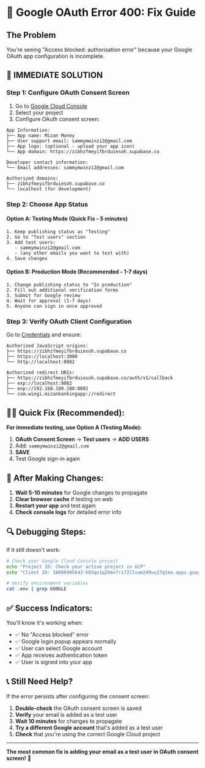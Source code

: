 # 🚨 Google OAuth Error 400: Fix Guide

## The Problem
You're seeing "Access blocked: authorisation error" because your Google OAuth app configuration is incomplete.

## 🎯 IMMEDIATE SOLUTION

### Step 1: Configure OAuth Consent Screen
1. Go to [Google Cloud Console](https://console.cloud.google.com/apis/credentials/consent)
2. Select your project
3. Configure OAuth consent screen:

```
App Information:
├── App name: Mizan Money
├── User support email: sammymwinzi2@gmail.com
├── App logo: (optional - upload your app icon)
└── App domain: https://zibhzfmeyifbrduiesoh.supabase.co

Developer contact information:
└── Email addresses: sammymwinzi2@gmail.com

Authorized domains:
├── zibhzfmeyifbrduiesoh.supabase.co
└── localhost (for development)
```

### Step 2: Choose App Status

#### Option A: Testing Mode (Quick Fix - 5 minutes)
```
1. Keep publishing status as "Testing"
2. Go to "Test users" section  
3. Add test users:
   - sammymwinzi2@gmail.com
   - (any other emails you want to test with)
4. Save changes
```

#### Option B: Production Mode (Recommended - 1-7 days)
```
1. Change publishing status to "In production"
2. Fill out additional verification forms
3. Submit for Google review
4. Wait for approval (1-7 days)
5. Anyone can sign in once approved
```

### Step 3: Verify OAuth Client Configuration
Go to [Credentials](https://console.cloud.google.com/apis/credentials) and ensure:

```
Authorized JavaScript origins:
├── https://zibhzfmeyifbrduiesoh.supabase.co
├── https://localhost:3000
└── http://localhost:8082

Authorized redirect URIs:
├── https://zibhzfmeyifbrduiesoh.supabase.co/auth/v1/callback
├── exp://localhost:8082
├── exp://192.168.100.180:8082  
└── com.wingi.mizanbankingapp://redirect
```

## 🏃‍♂️ Quick Fix (Recommended):

**For immediate testing, use Option A (Testing Mode):**

1. **OAuth Consent Screen** → **Test users** → **ADD USERS**
2. Add: `sammymwinzi2@gmail.com`
3. **SAVE**
4. Test Google sign-in again

## 🧪 After Making Changes:

1. **Wait 5-10 minutes** for Google changes to propagate
2. **Clear browser cache** if testing on web
3. **Restart your app** and test again
4. **Check console logs** for detailed error info

## 🔍 Debugging Steps:

If it still doesn't work:

```bash
# Check your Google Cloud Console project
echo "Project ID: Check your active project in GCP"
echo "Client ID: 16096905643-h03qn1q2hmn7ri72llvam249us27q1ee.apps.googleusercontent.com"

# Verify environment variables
cat .env | grep GOOGLE
```

## ✅ Success Indicators:

You'll know it's working when:
- ✅ No "Access blocked" error
- ✅ Google login popup appears normally  
- ✅ User can select Google account
- ✅ App receives authentication token
- ✅ User is signed into your app

## 📞 Still Need Help?

If the error persists after configuring the consent screen:

1. **Double-check** the OAuth consent screen is saved
2. **Verify** your email is added as a test user
3. **Wait 10 minutes** for changes to propagate
4. **Try a different Google account** that's added as a test user
5. **Check** that you're using the correct Google Cloud project

---

**The most common fix is adding your email as a test user in OAuth consent screen!** 🎯
